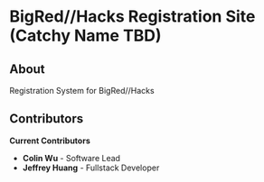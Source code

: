 # BigRed//Hacks Registration Site (Catchy Name TBD)

## About
Registration System for BigRed//Hacks

## Contributors
**Current Contributors**
- **Colin Wu** - Software Lead
- **Jeffrey Huang** - Fullstack Developer
